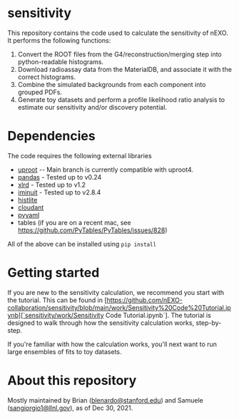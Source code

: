# sensitivity
This repository contains the code used to calculate the sensitivity of nEXO. It performs the following functions:
1. Convert the ROOT files from the G4/reconstruction/merging step into python-readable histograms.
2. Download radioassay data from the MaterialDB, and associate it with the correct histograms.
3. Combine the simulated backgrounds from each component into grouped PDFs.
4. Generate toy datasets and perform a profile likelihood ratio analysis to estimate our sensitivity and/or discovery potential.

# Dependencies
The code requires the following external libraries
* [uproot](https://github.com/scikit-hep/uproot5) -- Main branch is currently compatible with uproot4.
* [pandas](https://pandas.pydata.org/) - Tested up to v0.24
* [xlrd](https://xlrd.readthedocs.io/en/latest/) - Tested up to v1.2
* [iminuit](https://pypi.org/project/iminuit/) - Tested up to v2.8.4
* [histlite](https://histlite.readthedocs.io/en/latest/)
* [cloudant](https://github.com/cloudant/python-cloudant)
* [pyyaml](https://pyyaml.org/)
* tables (if you are on a recent mac, see https://github.com/PyTables/PyTables/issues/828)  

All of the above can be installed using `pip install`

# Getting started
If you are new to the sensitivity calculation, we recommend you start with the tutorial. 
This can be found in [https://github.com/nEXO-collaboration/sensitivity/blob/main/work/Sensitivity%20Code%20Tutorial.ipynb][`sensitivity/work/Sensitivity Code Tutorial.ipynb`].
The tutorial is designed to walk through how the sensitivity calculation works, step-by-step. 

If you're familiar with how the calculation works, you'll next want to run large ensembles of fits to toy datasets.


# About this repository
Mostly maintained by Brian (blenardo@stanford.edu) and Samuele (sangiorgio1@llnl.gov), as of Dec 30, 2021.
